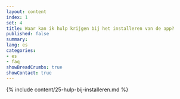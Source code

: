 ```yaml
---
layout: content
index: 1
set: 4
title: Waar kan ik hulp krijgen bij het installeren van de app?
published: false
summary: 
lang: es
categories:
- es
- faq
showBreadCrumbs: true
showContact: true
---
```

{% include content/25-hulp-bij-installeren.md %}
